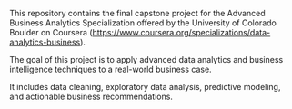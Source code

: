 This repository contains the final capstone project for the Advanced Business Analytics Specialization offered by the University of Colorado Boulder on Coursera (https://www.coursera.org/specializations/data-analytics-business).

The goal of this project is to apply advanced data analytics and business intelligence techniques to a real-world business case. 

It includes data cleaning, exploratory data analysis, predictive modeling, and actionable business recommendations.
